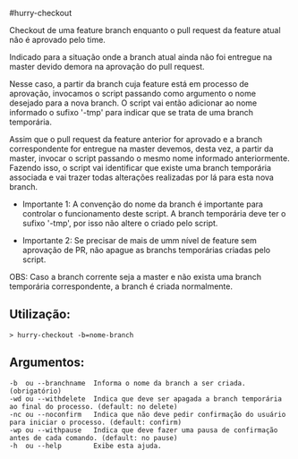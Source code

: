 
#hurry-checkout

Checkout de uma feature branch enquanto o pull request da feature atual não é aprovado pelo time.

Indicado para a situação onde a branch atual ainda não foi entregue na master devido demora na aprovação do pull request.

Nesse caso, a partir da branch cuja feature está em processo de aprovação, invocamos o script passando como argumento o nome desejado para a nova branch. O script vai então adicionar ao nome informado o sufixo '-tmp' para indicar que se trata de uma branch temporária.

Assim que o pull request da feature anterior for aprovado e a branch correspondente for entregue na master devemos, desta vez, a partir da master, invocar o script passando o mesmo nome informado anteriormente.
Fazendo isso, o script vai identificar que existe uma branch temporária associada e vai trazer todas alterações realizadas por lá para esta nova branch.

- Importante 1: A convenção do nome da branch é importante para controlar o funcionamento deste script. A branch temporária deve ter o sufixo '-tmp', por isso não altere o criado pelo script.

- Importante 2: Se precisar de mais de umm nível de feature sem aprovação de PR, não apague as branchs temporárias criadas pelo script.


OBS: Caso a branch corrente seja a master e não exista uma branch temporária correspondente, a branch é criada normalmente.


## Utilização:
```
> hurry-checkout -b=nome-branch
```

## Argumentos:
```
-b  ou --branchname  Informa o nome da branch a ser criada. (obrigatório)
-wd ou --withdelete  Indica que deve ser apagada a branch temporária ao final do processo. (default: no delete)
-nc ou --noconfirm   Indica que não deve pedir confirmação do usuário para iniciar o processo. (default: confirm)
-wp ou --withpause   Indica que deve fazer uma pausa de confirmação antes de cada comando. (default: no pause)
-h  ou --help        Exibe esta ajuda.
```

